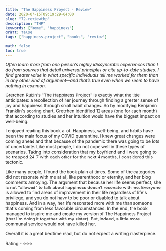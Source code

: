 ```yaml
---
title: "The Happiness Proyect - Review"
date: 2020-07-15T09:19:29-04:00
slug: "72-reviewthp"
description: "THP"
keywords: ["home", "happiness"]
draft: false
tags: ["happiness-project", "books", "review"]

math: false
toc: true
---
```


<cite>Often learn more from one person’s highly idiosyncratic experiences than I do from sources that detail universal principles or cite up-to-date studies. I find greater value in what specific individuals tell me worked for them than in any other kind of argument—and that’s true even when we seem to have nothing in common.</cite>

Gretchen Rubin's "The Happiness Project" is exactly what the title anticipates: a recollection of her journey through finding a greater sense of joy and happiness through small habit changes. So by modifying Benjamin Franklin's scoring chart, Gretchen identified 12 areas (one for each month) that according to studies and her intuition would have the biggest impact on well-being.

I enjoyed reading this book a lot. Happiness, well-being, and habits have been the main focus of my COVID quarantine. I knew great changes were coming ahead and that because of the pandemic there was going to be lots of uncertainty. Like most people, I do not cope well in these types of scenarios. Taking into consideration that my boyfriend and I were going to be trapped 24-7 with each other for the next 4 months, I considered this tectonic.

Like many people, I found the book plain at times. Some of the categories did not resonate with me at all, like parenthood or eternity, and her blog comments annoying. The argument that because her life seems perfect, she is not "allowed" to talk about happiness doesn't resonate with me. Everyone is allowed to find areas of improvement in their life regardless of life's privilege, and you do not have to be poor or disabled to talk about happiness. And in a way, her life resonated more with me than someone that's coming from less favorable circumstances. In the end, the book managed to inspire me and create my version of The Happiness Project (that I'm doing it together with my sister). But, indeed, a little more communal service would not have killed her. 

Overall it is a great bedtime read, but do not expect a writing masterpiece. 

Rating - ⭐⭐⭐